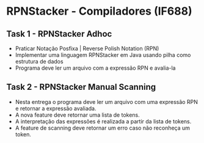 # RPNStacker - Compiladores (IF688)

## Task 1 - RPNStacker Adhoc
* Praticar Notação Posfixa | Reverse Polish Notation (RPN)
* Implementar uma linguagem RPNStacker em Java usando pilha como estrutura de dados
* Programa deve ler um arquivo com a expressão RPN e avalia-la

## Task 2 - RPNStacker Manual Scanning
* Nesta entrega o programa deve ler um arquivo com uma expressão RPN e retornar a expressão avaliada.
* A nova feature deve retornar uma lista de tokens.
* A interpretação das expressões é realizada a partir da lista de tokens. 
* A feature de scanning deve retornar um erro caso não reconheça um token. 